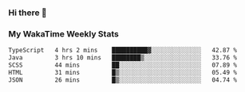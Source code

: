 ### Hi there 👋

<!--
**royschrauwen/royschrauwen** is a ✨ _special_ ✨ repository because its `README.md` (this file) appears on your GitHub profile.

Here are some ideas to get you started:

- 🔭 I’m currently working on ...
- 🌱 I’m currently learning ...
- 👯 I’m looking to collaborate on ...
- 🤔 I’m looking for help with ...
- 💬 Ask me about ...
- 📫 How to reach me: ...
- 😄 Pronouns: ...
- ⚡ Fun fact: ...
-->


### My WakaTime Weekly Stats
<!--START_SECTION:waka-->

```txt
TypeScript   4 hrs 2 mins    ██████████▓░░░░░░░░░░░░░░   42.87 %
Java         3 hrs 10 mins   ████████▒░░░░░░░░░░░░░░░░   33.76 %
SCSS         44 mins         ██░░░░░░░░░░░░░░░░░░░░░░░   07.89 %
HTML         31 mins         █▒░░░░░░░░░░░░░░░░░░░░░░░   05.49 %
JSON         26 mins         █▒░░░░░░░░░░░░░░░░░░░░░░░   04.74 %
```

<!--END_SECTION:waka-->
